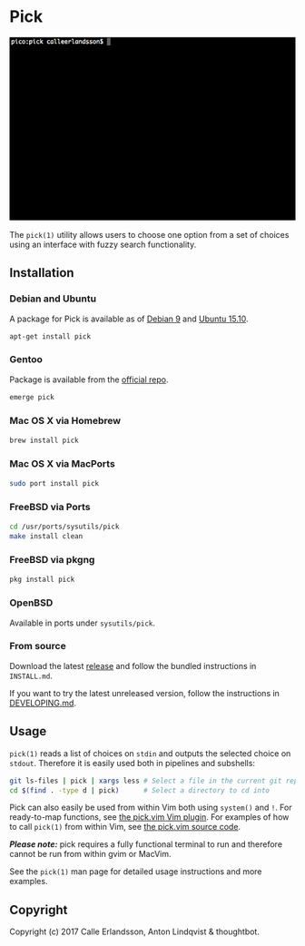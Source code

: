 # Pick

![pick(1) usage](screencast.gif)

The `pick(1)` utility allows users to choose one option from a set of choices
using an interface with fuzzy search functionality.

## Installation

### Debian and Ubuntu

A package for Pick is available as of [Debian 9] and [Ubuntu 15.10].

```sh
apt-get install pick
```

### Gentoo

Package is available from the [official repo][Gentoo].

```sh
emerge pick
```

### Mac OS X via Homebrew

```sh
brew install pick
```

### Mac OS X via MacPorts

```sh
sudo port install pick
```

### FreeBSD via Ports

```sh
cd /usr/ports/sysutils/pick
make install clean
```

### FreeBSD via pkgng

```sh
pkg install pick
```

### OpenBSD

Available in ports under `sysutils/pick`.

### From source

Download the latest [release] and follow the bundled instructions in
`INSTALL.md`.

If you want to try the latest unreleased version,
follow the instructions in [DEVELOPING.md][current].

[Debian 9]: https://packages.debian.org/stretch/pick
[Gentoo]: https://packages.gentoo.org/packages/sys-apps/pick
[Ubuntu 15.10]: http://packages.ubuntu.com/wily/pick
[current]: https://github.com/calleerlandsson/pick/blob/master/DEVELOPING.md
[release]: https://github.com/calleerlandsson/pick/releases/

## Usage

`pick(1)` reads a list of choices on `stdin` and outputs the selected choice on
`stdout`. Therefore it is easily used both in pipelines and subshells:

```sh
git ls-files | pick | xargs less # Select a file in the current git repository to view in less
cd $(find . -type d | pick)      # Select a directory to cd into
```

Pick can also easily be used from within Vim both using `system()` and `!`. For
ready-to-map functions, see [the pick.vim Vim plugin]. For examples of how to
call `pick(1)` from within Vim, see [the pick.vim source code].

***Please note:*** pick requires a fully functional terminal to run and
therefore cannot be run from within gvim or MacVim.

See the `pick(1)` man page for detailed usage instructions and more examples.

[the pick.vim Vim plugin]: https://github.com/calleerlandsson/pick.vim/
[the pick.vim source code]: https://github.com/calleerlandsson/pick.vim/blob/master/plugin/pick.vim

## Copyright

Copyright (c) 2017 Calle Erlandsson, Anton Lindqvist & thoughtbot.
